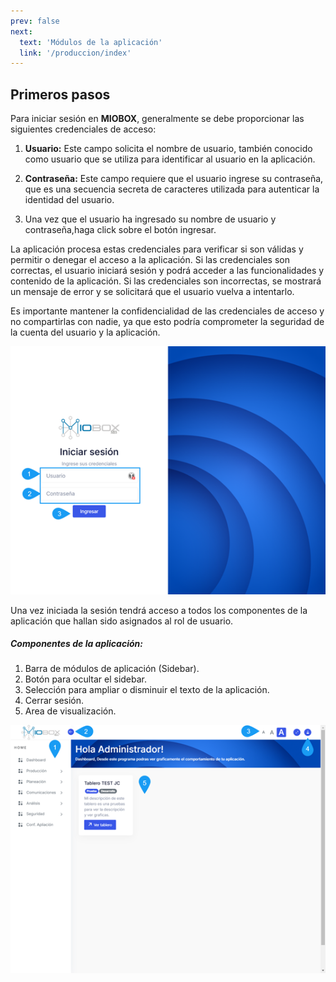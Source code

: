 ```yaml
---
prev: false
next:
  text: 'Módulos de la aplicación'
  link: '/produccion/index'
---
```


## Primeros pasos

Para iniciar sesión en **MIOBOX**, generalmente se debe proporcionar las siguientes credenciales de acceso:

1. **Usuario:** Este campo solicita el nombre de usuario, también conocido como usuario que se utiliza para identificar al usuario en la aplicación.

2. **Contraseña:** Este campo requiere que el usuario ingrese su contraseña, que es una secuencia secreta de caracteres utilizada para autenticar la identidad del usuario.

3. Una vez que el usuario ha ingresado su nombre de usuario y contraseña,haga click sobre el botón ingresar.

La aplicación procesa estas credenciales para verificar si son válidas y permitir o denegar el acceso a la aplicación. Si las credenciales son correctas, el usuario iniciará sesión y podrá acceder a las funcionalidades y contenido de la aplicación. Si las credenciales son incorrectas, se mostrará un mensaje de error y se solicitará que el usuario vuelva a intentarlo.

Es importante mantener la confidencialidad de las credenciales de acceso y no compartirlas con nadie, ya que esto podría comprometer la seguridad de la cuenta del usuario y la aplicación.

![iniciar](../introduccion/assets/images/inicio_sesion.png)

Una vez iniciada la sesión tendrá acceso a todos los componentes de la aplicación que hallan sido asignados al rol de usuario.

##### Componentes de la aplicación:

1. Barra de módulos de aplicación (Sidebar).
2. Botón para ocultar el sidebar.
3. Selección para ampliar o disminuir el texto de la aplicación.
4. Cerrar sesión.
5. Area de visualización.

![pantalla_inicial](../introduccion/assets/images/pantalla_inicial.png)
